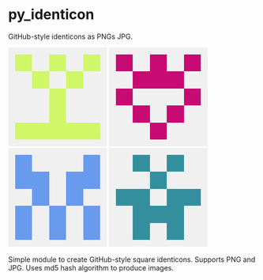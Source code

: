 # py_identicon

GitHub-style identicons as PNGs JPG.

![Alt text](examples/example1.png?raw=true "Title")
![Alt text](examples/example2.png?raw=true "Title")
![Alt text](examples/example4.png?raw=true "Title")
![Alt text](examples/example5.png?raw=true "Title")

Simple module to create GitHub-style square identicons. Supports PNG and JPG. Uses md5 hash algorithm to produce images.   
